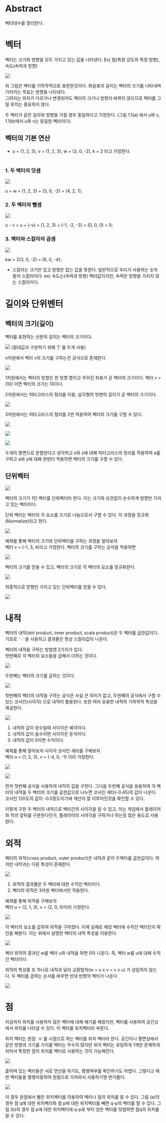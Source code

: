 # Abstract

벡터대수를 정리한다.

# 벡터

벡터는 크기와 방향을 모두 가지고 있는 값을 나타낸다.
Ex) 힘(특정 강도와 특정 방향), 속도(속력과 방향)

![](./Images/vector1.png)

위 그림은 벡터를 기하학적으로 표현한것이다. 화살표의 길이는 벡터의 크기를 나타내며 가라키는 목표는 방향을 나타낸다.<br>
그려지는 위치가 다르거나 변경되어도 벡터의 크기나 방향이 바뀌지 않으므로 벡터를 그릴 위치는 중요하지 않다.<br>

두 벡터가 같은 길아와 방향을 가질 경우 동일하다고 가정한다. (그림 1.1(a) 에서 u와 v, 1.1(b)에서 u와 v는 동일한 벡터이다)


## 벡터의 기본 연산

+ u = (1, 2, 3), v = (1, 2, 3), w = (3, 0, -2), k = 2 라고 가정한다.<br><br>

### 1. 두 벡터의 덧셈 <br>

![](./Images/vector_add.png) <br>

u + w = (1, 2, 3) + (3, 0, -2) = (4, 2, 1);

### 2. 두 벡터의 뺄셈 <br>

![](./Images/vector_sub.png) <br>

u - v = u + (-v) = (1, 2, 3) + (-1, -2, -3) = (0, 0, 0) = 0;

### 3. 벡터와 스칼라의 곱셈 <br>

![](./Images/scalar_mul.png) <br>

kw = 2(3, 0, -2) = (6, 0, -4);

+ 스칼라는 크기만 있고 방향은 없는 값을 뜻한다. 일반적으로 우리가 사용하는 숫자들이 스칼라이다. ex) 속도는(속력과 방향) 벡터값이지만, 속력은 방향을 가지지 않는 스칼라이다.

# 길이와 단위벤터

## 벡터의 크기(길이)

벡터를 표현하는 선분의 길이는 벡터의 크기이다. <br>

![](./Images/vector_mag.png) (절대값과 구분하기 위해 '|' 를 두개 사용)<br>

n차원에서 벡터 v의 크기를 구하는건 공식으로 존재한다. <br>

![](./Images/vector_mag_formula.png) <br>

1차원에서는 벡터의 방향은 한 방향 뿐이고 주어진 좌표가 곧 벡터의 크기이다.
벡터 v = (10) 이면 벡터의 크기는 10이다.

2차원에서는 피타고라스의 정리를 이용, 삼각형의 빗변의 길이가 곧 벡터의 크기이다.<br>

![](./Images/vec2_mag.png)

3차원에서는 피타고라스의 정리를 2번 적용하여 벡터의 크기를 구할 수 있다.

![](./Images/vec3_mag.png) <br>

![](./Images/vec3_mag_2.png) <br>

![](./Images/vec3_mag_1.png) <br>

두개의 평면으로 분할한다고 생각하고 x와 z에 대해 피타고라스의 정리를 적용하여 a를 구하고 a와 y에 대해 한번더 적용하면 벡터의 크기를 구할 수 있다.

## 단위벡터

![](./Images/unit_vec.png) <br>

벡터의 크기가 1인 벡터를 단위벡터라 한다. 이는 크기와 상관없이 순수하게 방향만 가지고 있는 벡터이다.

단위 벡터는 벡터의 각 요소를 크기로 나눔으로서 구할 수 있다. 이 과정을 정규화(Normalize)라고 한다.

![](./Images/unit_vec_formula.png) <br>

예제를 통해 벡터의 크기와 단위벡터를 구하는 과정을 알아보자 <br>
벡터 v = (-1, 3, 4)라고 가정한다. 벡터의 크기를 구하는 공식을 적용하면

![](./Images/ex_vec_mag.png) <br>

벡터의 크기를 얻을 수 있고, 벡터의 크기로 각 벡터의 요소를 정규화한다.

![](./Images/ex_unit_vec.png) <br>

최종적으로 방향만 가지고 있는 단위벡터를 얻을 수 있다.

![](./Images/ex_unit_vec_fin.png)

# 내적

벡터의 내적(dot product, inner product, scala product)은 두 벡터를 곱한값이다. 기호로 `'·'`을 사용하고 결과물은 항상 스칼라값이 나온다.

벡터의 내적을 구하는 방법엔 2가지가 있다.<br>
첫번째로 각 벡터의 요소들을 곱해서 더하는 것이다.<br>

![](./Images/vec_dot_product.png)

두번째는 벡터의 크기를 곱하는 것이다.<br>

![](./Images/vec_dot_product2.png)

첫번째의 벡터의 내적을 구하는 공식은 사실 큰 의미가 없고, 두번째의 공식에서 구할 수 있는 코사인(사이각) 으로 내적이 활용된다. 또한 여러 유용한 내적의 기하학적 특성을 제공한다.

![](./Images/dot_prod.png)

1. 내적의 값이 양수일때 사이각은 예각이다.
2. 내적의 값이 음수이면 사이각은 둔각이다.
3. 내적의 값이 0이면 수직이다.

예제를 통해 알아보자 사이각 코사인 세타를 구해보자<br>
벡터 u = (1, 2, 3), v = (-4, 0, -1) 이라 가정한다.

![](./Images/dot_prod2.png)

![](./Images/dot_prod3.png)

먼저 첫번째 공식을 사용하여 내적의 값을 구한다. 그다음 두번째 공식을 응용하여 각 벡터의 내적을 두 벡터의 크기를 곱한값으로 나누면 코사인 세타(-0.45)의 값이 나온다.
코사인 120도의 값이 -0.5정도이기에 계산이 잘 이루어진것을 확인할 수 있다.

이렇게 구한 두 벡터의 내적으로 벡터간의 사이각을 알 수 있고, 이는 게임에서 플레이어와 적의 앞뒤를 구분한다던가, 플레이어의 시야각을 구하거나 하는등 많은 용도로 사용 된다.

# 외적

벡터의 외적(cross product, outer product)은 내적과 같이 두벡터를 곱한값이다. 하지만 내적과는 다른 특성이 존재한다.

![](./Images/cross_prod.png)

1. 외적의 결과물은 두 벡터에 대한 수직인 벡터이다.
2. 벡터의 외적은 3차원 벡터에서만 적용된다.

예제를 통해 외적을 구해보자<br>
벡터 u = (2, 1, 3), v = (2, 0, 0)이라 가정한다.

![](./Images/cross_prod2.png)<br>

각 벡터의 요소를 곱하여 외적을 구하였다. 이제 실제로 해당 벡터에 수직인 벡터인지 확인을 해본다. 이는 위에서 설명한 벡터의 내적 특성을 이용한다.

![](./Images/cross_prod4.png) <br>

벡터 외적의 결과인 w를 벡터 u와 내적을 하면 0이 나온다. 즉, 벡터 w를 u에 대해 수직인 벡터이다. <br>

외적의 특성중 또 하나로 내적과 달리 교환법칙(w = u x v = v x u) 가 성립하지 않는다. 두 벡터를 곱하는 순서를 바꾸면 반대 반향의 벡터가 나온다. <br>

![](./Images/cross_prod3.png)

# 점

지금까지 위치를 사용하지 않은 벡터에 대해 얘기를 해왔지만, 벡터를 사용하여 공간상에서 위치를 나타낼 수 있다. 이 벡터를 위치벡터라 부른다.

위치 벡터는 원점 `'O'`를 시점으로 하는 벡터를 위치 벡터라 한다. 공간이나 평면상에서 같은 방향과 크기를 가지를 벡터는 무수히 많지만 위치 벡터는 유일하게 1개만 존재하게 되어서 특정한 점의 위치를 벡터로 사용하는 것이 가능해진다.

![](./Images/vec_pos.png)

흩어져 있는 벡터들은 서로 연산을 하기도, 평행여부를 확인하기도 어렵다. 그렇다고 매번 벡터들을 평행이동하여 원점으로 가져와서 사용하기엔 번거롭다.

![](./Images/vec_pos2.png)

이 경우 원점에서 뻗은 위치벡터를 이용하여 벡터나 점의 위치를 알 수 있다.
그림 (a)의 경우 점 q에 대한 위치벡터와 점 p에 대한 위치벡터를 빼면 q-p의 벡터를 알 수 있다. 그림 (b)의 경우 점 p에 대한 위치벡터에 q-p로 부터 얻은 백터를 덧셈하면 점q의 위치를 알 수 있다.
